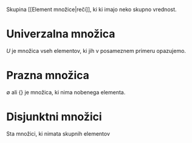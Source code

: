 Skupina [[Element množice|reči]], ki ki imajo neko skupno vrednost.
# Univerzalna množica
$U$ je množica vseh elementov, ki jih v posameznem primeru opazujemo.
# Prazna množica
$\emptyset$ ali $\{\}$ je množica, ki nima nobenega elementa.

# Disjunktni množici
Sta množici, ki nimata skupnih elementov